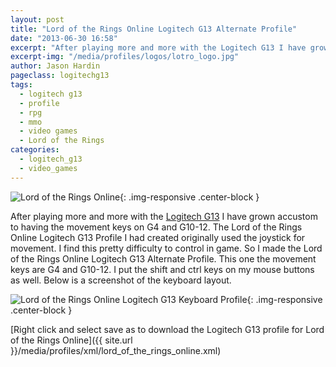 ```yaml
---
layout: post
title: "Lord of the Rings Online Logitech G13 Alternate Profile"
date: "2013-06-30 16:58"
excerpt: "After playing more and more with the Logitech G13 I have grown accustom to having the movement keys on G4 and G10-12. The Lord of the Rings Online Logitech G13 Profile I had created originally used the joystick for movement."
excerpt-img: "/media/profiles/logos/lotro_logo.jpg"
author: Jason Hardin
pageclass: logitechg13
tags:
  - logitech g13
  - profile
  - rpg
  - mmo
  - video games
  - Lord of the Rings
categories:
  - logitech_g13
  - video_games
---
```

![Lord of the Rings Online]({{site.url}}/media/profiles/logos/lotro_logo.jpg){: .img-responsive  .center-block }

After playing more and more with the [Logitech G13](http://gaming.logitech.com/en-us/product/g13-advanced-gameboard) I have grown accustom to having the movement keys on G4 and G10-12. The Lord of the Rings Online Logitech G13 Profile I had created originally used the joystick for movement. I find this pretty difficulty to control in game. So I made the Lord of the Rings Online Logitech G13 Alternate Profile. This one the movement keys are G4 and G10-12. I put the shift and ctrl keys on my mouse buttons as well. Below is a screenshot of the keyboard layout.

![Lord of the Rings Online Logitech G13 Keyboard Profile]({{site.url}}/media/profiles/layouts/lord_of_the_rings_online_keyboard_layout.png){: .img-responsive  .center-block }

[Right click and select save as to download the Logitech G13 profile for Lord of the Rings Online]({{ site.url }}/media/profiles/xml/lord_of_the_rings_online.xml)
